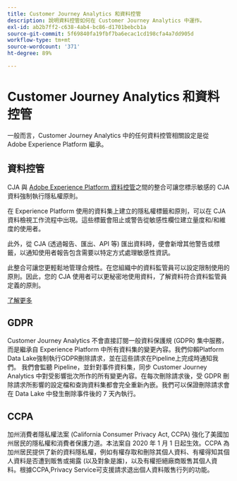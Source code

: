 ```yaml
---
title: Customer Journey Analytics 和資料控管
description: 說明資料控管如何在 Customer Journey Analytics 中運作。
exl-id: ab2b7ff2-c638-4ab4-bc86-d1701bebcb1a
source-git-commit: 5f69840fa19fbf7ba6ecac1cd198cfa4a7dd905d
workflow-type: tm+mt
source-wordcount: '371'
ht-degree: 89%

---
```


# Customer Journey Analytics 和資料控管

一般而言，Customer Journey Analytics 中的任何資料控管相關設定是從 Adobe Experience Platform 繼承。

## 資料控管

CJA 與 [Adobe Experience Platform 資料控管](https://experienceleague.adobe.com/docs/experience-platform/data-governance/home.html?lang=zh-Hant)之間的整合可讓您標示敏感的 CJA 資料強制執行隱私權原則。

在 Experience Platform 使用的資料集上建立的隱私權標籤和原則，可以在 CJA 資料檢視工作流程中出現。這些標籤會阻止或警告從敏感性欄位建立量度和/和維度的使用者。

此外，從 CJA (透過報告、匯出、API 等) 匯出資料時，便會新增其他警告或標籤，以通知使用者報告包含需要以特定方式處理敏感性資訊。

此整合可讓您更輕鬆地管理合規性。在您組織中的資料監管員可以設定限制使用的原則。因此，您的 CJA 使用者可以更秘密地使用資料，了解資料符合資料監管員定義的原則。

[了解更多](/help/data-views/data-governance.md)

## GDPR

Customer Journey Analytics 不會直接訂閱一般資料保護規 (GDPR) 集中服務，而是繼承自 Experience Platform 中所有資料集的變更內容。我們仰賴Platform Data Lake強制執行GDPR刪除請求，並在這些請求在Pipeline上完成時通知我們。 我們會監聽 Pipeline，並針對事件資料集，同步 Customer Journey Analytics 中對受影響批次所作的所有變更內容。在每次刪除請求後，受 GDPR 刪除請求所影響的設定檔和查詢資料集都會完全重新內嵌。我們可以保證刪除請求會在 Data Lake 中發生刪除事件後的 7 天內執行。

## CCPA

加州消費者隱私權法案 (California Consumer Privacy Act, CCPA) 強化了美國加州居民的隱私權和消費者保護力道。本法案自 2020 年 1 月 1 日起生效。CCPA 為加州居民提供了新的資料隱私權，例如有權存取和刪除其個人資料、有權得知其個人資料是否遭到販售或揭露 (以及對象是誰)，以及有權拒絕廠商販售其個人資料。根據CCPA,Privacy Service可支援請求退出個人資料販售行列的功能。

